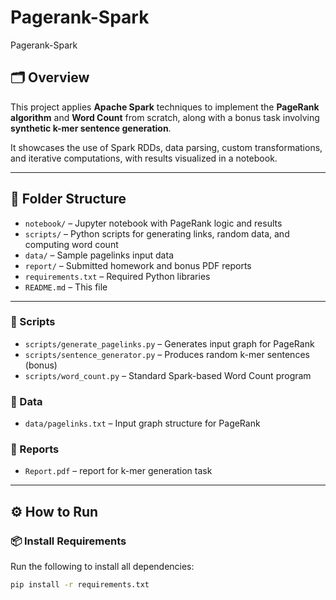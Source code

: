 # Pagerank-Spark
Pagerank-Spark


## 🗂️ Overview

This project applies **Apache Spark** techniques to implement the **PageRank algorithm** and **Word Count** from scratch, along with a bonus task involving **synthetic k-mer sentence generation**.

It showcases the use of Spark RDDs, data parsing, custom transformations, and iterative computations, with results visualized in a notebook.

---

## 📁 Folder Structure

- `notebook/` – Jupyter notebook with PageRank logic and results  
- `scripts/` – Python scripts for generating links, random data, and computing word count  
- `data/` – Sample pagelinks input data  
- `report/` – Submitted homework and bonus PDF reports  
- `requirements.txt` – Required Python libraries  
- `README.md` – This file  

---


### 🧠 Scripts

- `scripts/generate_pagelinks.py` – Generates input graph for PageRank
- `scripts/sentence_generator.py` – Produces random k-mer sentences (bonus)
- `scripts/word_count.py` – Standard Spark-based Word Count program

### 📂 Data

- `data/pagelinks.txt` – Input graph structure for PageRank

### 📑 Reports

- `Report.pdf` – report for k-mer generation task

---



## ⚙️ How to Run

### 📦 Install Requirements

Run the following to install all dependencies:

```bash
pip install -r requirements.txt

